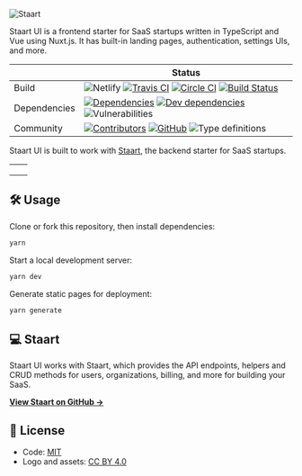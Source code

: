 ![Staart](https://raw.githubusercontent.com/o15y/staart-ui/master/static/staart-ui-logo.png)

Staart UI is a frontend starter for SaaS startups written in TypeScript and Vue using Nuxt.js. It has built-in landing pages, authentication, settings UIs, and more.

|  | Status |
| - | - |
| Build | ![Netlify](https://img.shields.io/endpoint.svg?url=https://platform.oswaldlabs.com/netlify-status/579f5cb0-6a9b-4bfb-bc99-8093a946a200) [![Travis CI](https://img.shields.io/travis/o15y/staart-ui?label=Travis%20CI)](https://travis-ci.org/o15y/staart-ui) [![Circle CI](https://img.shields.io/circleci/build/github/o15y/staart-ui?label=Circle%20CI)](https://circleci.com/gh/o15y/staart-ui) [![Build Status](https://dev.azure.com/anandchowdhary0001/Staart%20UI/_apis/build/status/o15y.staart-ui?branchName=master)](https://dev.azure.com/anandchowdhary0001/Staart%20UI/_build/latest?definitionId=5&branchName=master) |
| Dependencies | [![Dependencies](https://img.shields.io/david/o15y/staart-ui.svg)](https://david-dm.org/o15y/staart-ui) [![Dev dependencies](https://img.shields.io/david/dev/o15y/staart-ui.svg)](https://david-dm.org/o15y/staart) ![Vulnerabilities](https://img.shields.io/snyk/vulnerabilities/github/o15y/staart-ui.svg) |
| Community | [![Contributors](https://img.shields.io/github/contributors/o15y/staart-ui.svg)](https://github.com/o15y/staart-ui/graphs/contributors) [![GitHub](https://img.shields.io/github/license/o15y/staart-ui.svg)](https://github.com/o15y/staart-ui/blob/master/LICENSE) ![Type definitions](https://img.shields.io/badge/types-TypeScript-blue.svg) |

Staart UI is built to work with [Staart](https://github.com/o15y/staart), the backend starter for SaaS startups.

<table>
  <tbody>
    <tr>
      <td>
        <img alt="" src="https://raw.githubusercontent.com/o15y/staart-ui/master/static/screenshots/Screen Shot 2019-07-01 at 12.53.06.png">
      </td>
      <td>
        <img alt="" src="https://raw.githubusercontent.com/o15y/staart-ui/master/static/screenshots/Screen Shot 2019-07-01 at 12.53.15.png">
      </td>
    </tr>
    <tr>
      <td>
        <img alt="" src="https://raw.githubusercontent.com/o15y/staart-ui/master/static/screenshots/Screen Shot 2019-07-01 at 12.53.30.png">
      </td>
      <td>
        <img alt="" src="https://raw.githubusercontent.com/o15y/staart-ui/master/static/screenshots/Screen Shot 2019-07-01 at 12.53.54.png">
      </td>
    </tr>
    <tr>
      <td>
        <img alt="" src="https://raw.githubusercontent.com/o15y/staart-ui/master/static/screenshots/Screen Shot 2019-07-01 at 12.54.28.png">
      </td>
      <td>
        <img alt="" src="https://raw.githubusercontent.com/o15y/staart-ui/master/static/screenshots/Screen Shot 2019-07-01 at 12.54.47.png">
      </td>
    </tr>
  </tbody>
</table>

## 🛠 Usage

Clone or fork this repository, then install dependencies:

```bash
yarn
```

Start a local development server:

```bash
yarn dev
```

Generate static pages for deployment:

```bash
yarn generate
```

## 💻 Staart

Staart UI works with Staart, which provides the API endpoints, helpers and CRUD methods for users, organizations, billing, and more for building your SaaS.

**[View Staart on GitHub →](https://github.com/o15y/staart)**

## 📄 License

- Code: [MIT](https://github.com/o15y/staart-ui/blob/master/LICENSE)
- Logo and assets: [CC BY 4.0](https://creativecommons.org/licenses/by/4.0/)
